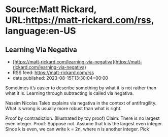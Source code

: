 # Source:Matt Rickard, URL:https://matt-rickard.com/rss, language:en-US

## Learning Via Negativa
 - [https://matt-rickard.com/learning-via-negativa](https://matt-rickard.com/learning-via-negativa)
 - RSS feed: https://matt-rickard.com/rss
 - date published: 2023-08-15T13:30:04+00:00

Sometimes it’s easier to describe something by what it is not rather than what it is. Learning through subtracting is called via negativa.

Nassim Nicolas Taleb explains via negativa in the context of antifragility. What is wrong is usually more robust than what is right.

Proof by contradiction. (Illustrated by toy proof) Claim: There is no largest even integer. Proof: Suppose not. Assume that k is the largest even integer. Since k is even, we can write k = 2n, where n is another integer. Pick

